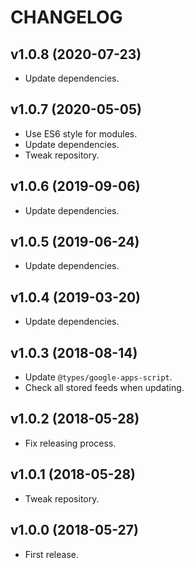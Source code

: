 # CHANGELOG

## v1.0.8 (2020-07-23)

- Update dependencies.


## v1.0.7 (2020-05-05)

- Use ES6 style for modules.
- Update dependencies.
- Tweak repository.


## v1.0.6 (2019-09-06)

- Update dependencies.


## v1.0.5 (2019-06-24)

- Update dependencies.


## v1.0.4 (2019-03-20)

- Update dependencies.


## v1.0.3 (2018-08-14)

- Update `@types/google-apps-script`.
- Check all stored feeds when updating.


## v1.0.2 (2018-05-28)

- Fix releasing process.


## v1.0.1 (2018-05-28)

- Tweak repository.


## v1.0.0 (2018-05-27)

- First release.
